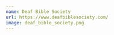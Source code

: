 ```yaml
---
name: Deaf Bible Society 
url: https://www.deafbiblesociety.com/ 
image: deaf_bible_society.png 
---
```


